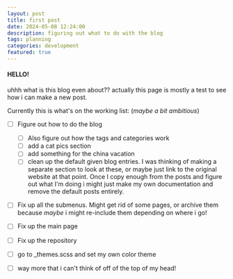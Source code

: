 ```yaml
---
layout: post
title: first post
date: 2024-05-08 12:24:00
description: figuring out what to do with the blog
tags: planning
categories: development
featured: true
---
```


#### HELLO!
uhhh what is this blog even about??
actually this page is mostly a test to see how i can make a new post.

Currently this is what's on the working list: (*maybe a bit ambitious*)
- [ ] Figure out how to do the blog
  - [ ] Also figure out how the tags and categories work
  - [ ] add a cat pics section
  - [ ] add something for the china vacation
  - [ ] clean up the default given blog entries. I was thinking of making a separate section to look at these, or maybe just link to the original website at that point. Once I copy enough from the posts and figure out what I'm doing i might just make my own documentation and remove the default posts entirely.
- [ ] Fix up all the submenus. Might get rid of some pages, or archive them because *maybe* i might re-include them depending on where i go!
- [ ] Fix up the main page
- [ ] Fix up the repository
- [ ] go to _themes.scss and set my own color theme
- [ ] way more that i can't think of off of the top of my head!


